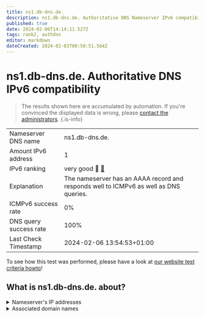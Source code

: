 ```yaml
---
title: ns1.db-dns.de.
description: ns1.db-dns.de. Authoritative DNS Nameserver IPv6 compatibility
published: true
date: 2024-02-06T14:14:11.527Z
tags: rank2, authdns
editor: markdown
dateCreated: 2024-02-03T00:58:51.564Z
---
```


# ns1.db-dns.de. Authoritative DNS IPv6 compatibility

> The results shown here are accumulated by automation. If you're convinced the displayed data is wrong, please [contact the administrators](/howto/chat). 
{.is-info}




|   |   |
| - | - |
| Nameserver DNS name | ns1.db-dns.de.
| Amount IPv6 address | 1
| IPv6 ranking | very good :2nd_place_medal: [🔗](/howto/ranking) |
| Explanation | The nameserver has an AAAA record and responds well to ICMPv6 as well as DNS queries. |
| ICMPv6 success rate | 0%|
| DNS query success rate | 100% |
| Last Check Timestamp | 2024-02-06 13:54:53+01:00 |

To see how this test was performed, please have a look at [our website test criteria howto](/howto/testcriteria/authdns)!


## What is ns1.db-dns.de. about?




<details>
<summary>Nameserver's IP addresses</summary>

2a00:c00:f060:1::100

</details>



<details>
<summary>Associated domain names</summary>

deutschebank.de

www.deutsche-bank.de

</details>
